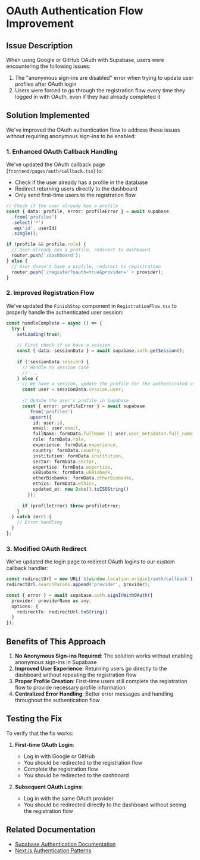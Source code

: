# OAuth Authentication Flow Improvement

## Issue Description

When using Google or GitHub OAuth with Supabase, users were encountering the following issues:

1. The "anonymous sign-ins are disabled" error when trying to update user profiles after OAuth login
2. Users were forced to go through the registration flow every time they logged in with OAuth, even if they had already completed it

## Solution Implemented

We've improved the OAuth authentication flow to address these issues without requiring anonymous sign-ins to be enabled:

### 1. Enhanced OAuth Callback Handling

We've updated the OAuth callback page (`frontend/pages/auth/callback.tsx`) to:

- Check if the user already has a profile in the database
- Redirect returning users directly to the dashboard
- Only send first-time users to the registration flow

```typescript
// Check if the user already has a profile
const { data: profile, error: profileError } = await supabase
  .from('profiles')
  .select('*')
  .eq('id', userId)
  .single();

if (profile && profile.role) {
  // User already has a profile, redirect to dashboard
  router.push('/dashboard');
} else {
  // User doesn't have a profile, redirect to registration
  router.push('/register?oauth=true&provider=' + provider);
}
```

### 2. Improved Registration Flow

We've updated the `FinishStep` component in `RegistrationFlow.tsx` to properly handle the authenticated user session:

```typescript
const handleComplete = async () => {
  try {
    setLoading(true);
    
    // First check if we have a session
    const { data: sessionData } = await supabase.auth.getSession();
    
    if (!sessionData.session) {
      // Handle no session case
      // ...
    } else {
      // We have a session, update the profile for the authenticated user
      const user = sessionData.session.user;
      
      // Update the user's profile in Supabase
      const { error: profileError } = await supabase
        .from('profiles')
        .upsert({
          id: user.id,
          email: user.email,
          fullName: formData.fullName || user.user_metadata?.full_name,
          role: formData.role,
          experience: formData.experience,
          country: formData.country,
          institution: formData.institution,
          sector: formData.sector,
          expertise: formData.expertise,
          ukBiobank: formData.ukBiobank,
          otherBiobanks: formData.otherBiobanks,
          ethics: formData.ethics,
          updated_at: new Date().toISOString()
        });
      
      if (profileError) throw profileError;
    }
  } catch (err) {
    // Error handling
  }
};
```

### 3. Modified OAuth Redirect

We've updated the login page to redirect OAuth logins to our custom callback handler:

```typescript
const redirectUrl = new URL(`${window.location.origin}/auth/callback`);
redirectUrl.searchParams.append('provider', provider);

const { error } = await supabase.auth.signInWithOAuth({
  provider: providerName as any,
  options: {
    redirectTo: redirectUrl.toString()
  }
});
```

## Benefits of This Approach

1. **No Anonymous Sign-ins Required**: The solution works without enabling anonymous sign-ins in Supabase
2. **Improved User Experience**: Returning users go directly to the dashboard without repeating the registration flow
3. **Proper Profile Creation**: First-time users still complete the registration flow to provide necessary profile information
4. **Centralized Error Handling**: Better error messages and handling throughout the authentication flow

## Testing the Fix

To verify that the fix works:

1. **First-time OAuth Login**:
   - Log in with Google or GitHub
   - You should be redirected to the registration flow
   - Complete the registration flow
   - You should be redirected to the dashboard

2. **Subsequent OAuth Logins**:
   - Log in with the same OAuth provider
   - You should be redirected directly to the dashboard without seeing the registration flow

## Related Documentation

- [Supabase Authentication Documentation](https://supabase.com/docs/guides/auth)
- [Next.js Authentication Patterns](https://nextjs.org/docs/authentication)